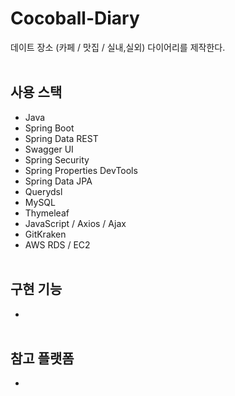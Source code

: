 # Cocoball-Diary

데이트 장소 (카페 / 맛집 / 실내,실외) 다이어리를 제작한다.
</br></br>

## 사용 스택

* Java
* Spring Boot
* Spring Data REST
* Swagger UI
* Spring Security
* Spring Properties DevTools
* Spring Data JPA
* Querydsl
* MySQL
* Thymeleaf
* JavaScript / Axios / Ajax
* GitKraken
* AWS RDS / EC2 </br></br>

## 구현 기능

* </br></br>

## 참고 플랫폼

* 
